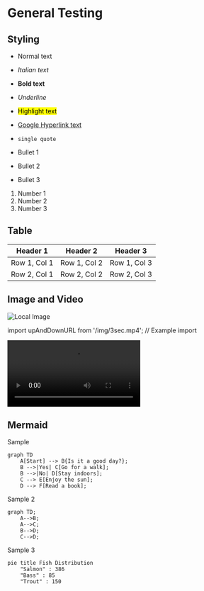 # General Testing
## Styling
- Normal text
- *Italian text*
- **Bold text**
- _Underline_
- <mark>Highlight text</mark>
- [Google Hyperlink text](https://www.google.com/)
- `single quote`

- Bullet 1
- Bullet 2
- Bullet 3

1. Number 1
2. Number 2
3. Number 3

## Table

| Header 1 | Header 2 | Header 3 |
|---|---|---|
| Row 1, Col 1 | Row 1, Col 2 | Row 1, Col 3 |
| Row 2, Col 1 | Row 2, Col 2 | Row 2, Col 3 |

## Image and Video

![Local Image](/img/green_background.jpg)

<!-- ![Website Image](https://docusaurus-junhong.s3.ap-southeast-1.amazonaws.com/%E7%A8%BB%E7%94%B0.jpg) -->

import upAndDownURL from '/img/3sec.mp4'; // Example import

<video controls>
  <source src={upAndDownURL} />
</video>

<!-- <iframe src="https://docusaurus-junhong.s3.ap-southeast-1.amazonaws.com/5sec.mp4"></iframe> -->

## Mermaid

Sample
```mermaid
graph TD
    A[Start] --> B{Is it a good day?};
    B -->|Yes| C[Go for a walk];
    B -->|No| D[Stay indoors];
    C --> E[Enjoy the sun];
    D --> F[Read a book];
```

Sample 2
```mermaid
graph TD;
    A-->B;
    A-->C;
    B-->D;
    C-->D;
```

Sample 3
```mermaid
pie title Fish Distribution
    "Salmon" : 386
    "Bass" : 85
    "Trout" : 150
```